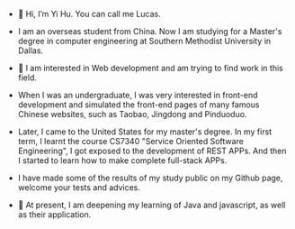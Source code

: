 - 👋 Hi, I’m Yi Hu. You can call me Lucas. 
- I am an overseas student from China. Now I am studying for a Master's degree in computer engineering 
at Southern Methodist University in Dallas.

- 👀 I am interested in Web development and am trying to find work in this field. 
- When I was an undergraduate, I was very interested in front-end development and simulated 
the front-end pages of many famous Chinese websites, such as Taobao, Jingdong and Pinduoduo.

- Later, I came to the United States for my master's degree. In my first term, I learnt the course CS7340 "Service Oriented 
Software Engineering", I got exposed to the development of REST APPs. And then I started to learn how to make complete full-stack APPs.
- I have made some of the results of my study public on my Github page, welcome your tests and advices.

- 🌱 At present, I am deepening my learning of Java and javascript, as well as their application.

